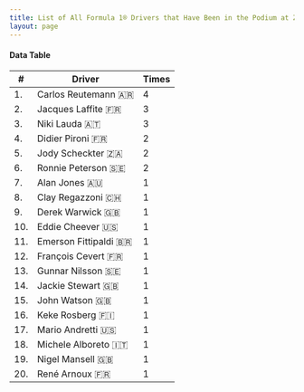 ```yaml
---
title: List of All Formula 1® Drivers that Have Been in the Podium at Zolder
layout: page
---
```


<canvas id="chart" width="400" height="180"></canvas>
<script>
var data = {
    "datasets": [
        {
            "backgroundColor": "#f3a935",
            "borderColor": "#f68639",
            "borderWidth": 1,
            "data": [
                4.0,
                3.0,
                3.0,
                2.0,
                2.0,
                2.0,
                1.0,
                1.0,
                1.0,
                1.0,
                1.0,
                1.0,
                1.0,
                1.0,
                1.0,
                1.0,
                1.0,
                1.0,
                1.0,
                1.0
            ],
            "label": "Times"
        }
    ],
    "labels": [
        "Carlos Reutemann 🇦🇷",
        "Jacques Laffite 🇫🇷",
        "Niki Lauda 🇦🇹",
        "Didier Pironi 🇫🇷",
        "Jody Scheckter 🇿🇦",
        "Ronnie Peterson 🇸🇪",
        "Alan Jones 🇦🇺",
        "Clay Regazzoni 🇨🇭",
        "Derek Warwick 🇬🇧",
        "Eddie Cheever 🇺🇸",
        "Emerson Fittipaldi 🇧🇷",
        "François Cevert 🇫🇷",
        "Gunnar Nilsson 🇸🇪",
        "Jackie Stewart 🇬🇧",
        "John Watson 🇬🇧",
        "Keke Rosberg 🇫🇮",
        "Mario Andretti 🇺🇸",
        "Michele Alboreto 🇮🇹",
        "Nigel Mansell 🇬🇧",
        "René Arnoux 🇫🇷"
    ]
};
var options = {
  legend: {
    display: false
  },
  scales: {
    xAxes: [{
      ticks: {
        beginAtZero: true,
        maxRotation: 180
      }
    }],
    yAxes: [{
      ticks: {
        beginAtZero: true
      }
    }]
  }
};
new Chart("chart", {
    data: data,
    type: 'bar',
    options: options
});
</script>



#### Data Table

| # | Driver | Times |
|--|--|--|
| 1. | Carlos Reutemann 🇦🇷 | 4 |
| 2. | Jacques Laffite 🇫🇷 | 3 |
| 3. | Niki Lauda 🇦🇹 | 3 |
| 4. | Didier Pironi 🇫🇷 | 2 |
| 5. | Jody Scheckter 🇿🇦 | 2 |
| 6. | Ronnie Peterson 🇸🇪 | 2 |
| 7. | Alan Jones 🇦🇺 | 1 |
| 8. | Clay Regazzoni 🇨🇭 | 1 |
| 9. | Derek Warwick 🇬🇧 | 1 |
| 10. | Eddie Cheever 🇺🇸 | 1 |
| 11. | Emerson Fittipaldi 🇧🇷 | 1 |
| 12. | François Cevert 🇫🇷 | 1 |
| 13. | Gunnar Nilsson 🇸🇪 | 1 |
| 14. | Jackie Stewart 🇬🇧 | 1 |
| 15. | John Watson 🇬🇧 | 1 |
| 16. | Keke Rosberg 🇫🇮 | 1 |
| 17. | Mario Andretti 🇺🇸 | 1 |
| 18. | Michele Alboreto 🇮🇹 | 1 |
| 19. | Nigel Mansell 🇬🇧 | 1 |
| 20. | René Arnoux 🇫🇷 | 1 |
